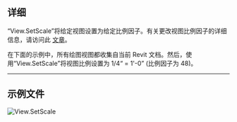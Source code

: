 ## 详细
“View.SetScale”将给定视图设置为给定比例因子。有关更改视图比例因子的详细信息，请访问此 [文章](https://help.autodesk.com/view/RVTLT/2024/CHS/?guid=GUID-D5DCF485-C943-4F01-93FB-1E6CA88050A7)。

在下面的示例中，所有绘图视图都收集自当前 Revit 文档。然后，使用“View.SetScale”将视图比例设置为 1/4“ = 1'-0” (比例因子为 48)。
___
## 示例文件

![View.SetScale](./Revit.Elements.Views.View.SetScale_img.jpg)
